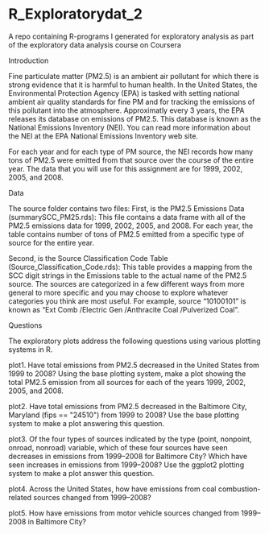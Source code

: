 # R_Exploratorydat_2
A repo containing R-programs I generated for exploratory analysis as part of the exploratory data analysis
course on Coursera

Introduction

Fine particulate matter (PM2.5) is an ambient air pollutant for which there is strong evidence that it is 
harmful to human health. In the United States, the Environmental Protection Agency (EPA) is tasked with setting 
national ambient air quality standards for fine PM and for tracking the emissions of this pollutant into the atmosphere. 
Approximatly every 3 years, the EPA releases its database on emissions of PM2.5. This database is known as the National 
Emissions Inventory (NEI). You can read more information about the NEI at the EPA National Emissions Inventory web site.

For each year and for each type of PM source, the NEI records how many tons of PM2.5 were emitted from that source over 
the course of the entire year. The data that you will use for this assignment are for 1999, 2002, 2005, and 2008.

Data

The source folder contains two files:
First, is the PM2.5 Emissions Data (summarySCC_PM25.rds): This file contains a data frame with all of the PM2.5 emissions data 
for 1999, 2002, 2005, and 2008. For each year, the table contains number of tons of PM2.5 emitted from a specific type
of source for the entire year.

Second, is the Source Classification Code Table (Source_Classification_Code.rds): This table provides a mapping from the
SCC digit strings in the Emissions table to the actual name of the PM2.5 source. The sources are categorized in a few 
different ways from more general to more specific and you may choose to explore whatever categories you think are most 
useful. For example, source “10100101” is known as “Ext Comb /Electric Gen /Anthracite Coal /Pulverized Coal”.

Questions

The exploratory plots address the following questions using various plotting systems in R. 
 
plot1. Have total emissions from PM2.5 decreased in the United States from 1999 to 2008? Using the base plotting system, make a plot showing the total PM2.5 emission from all sources for each of the years 1999, 2002, 2005, and 2008.

plot2. Have total emissions from PM2.5 decreased in the Baltimore City, Maryland (fips == "24510") from 1999 to 2008? Use the base plotting system to make a plot answering this question.

plot3. Of the four types of sources indicated by the type (point, nonpoint, onroad, nonroad) variable, which of these four sources have seen decreases in emissions from 1999–2008 for Baltimore City? Which have seen increases in emissions from 1999–2008? Use the ggplot2 plotting system to make a plot answer this question.

plot4. Across the United States, how have emissions from coal combustion-related sources changed from 1999–2008?

plot5. How have emissions from motor vehicle sources changed from 1999–2008 in Baltimore City?
